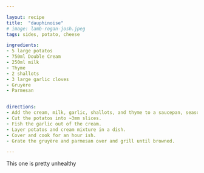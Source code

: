```yaml
---

layout: recipe
title:  "dauphinoise"
# image: lamb-rogan-josh.jpeg
tags: sides, potato, cheese

ingredients:
- 5 large potatos
- 750ml Double Cream
- 250ml milk
- Thyme
- 2 shallots
- 3 large garlic cloves
- Gruyère
- Parmesan


directions:
- Add the cream, milk, garlic, shallots, and thyme to a saucepan, season well, and cook on low for 10 minutes.
- Cut the potatos into ~3mm slices.
- Fish the garlic out of the cream.
- Layer potatos and cream mixture in a dish.
- Cover and cook for an hour ish.
- Grate the gruyère and parmesan over and grill until browned.

---
```


This one is pretty unhealthy